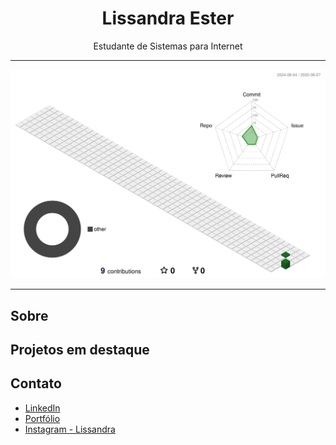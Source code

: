 <h1 align="center">Lissandra Ester</h1>

<p align="center">
  Estudante de Sistemas para Internet 
</p>

---

![](./profile-3d-contrib/profile-season-animate.svg)

---

## Sobre


## Projetos em destaque


## Contato

- [LinkedIn](www.linkedin.com/in/lissandra-santos-398661276)
- [Portfólio]()
- [Instagram - Lissandra]()


